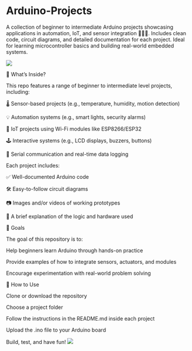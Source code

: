 # Arduino-Projects
A collection of beginner to intermediate Arduino projects showcasing applications in automation, IoT, and sensor integration 🤖📡🔧. Includes clean code, circuit diagrams, and detailed documentation for each project. Ideal for learning microcontroller basics and building real-world embedded systems.

<img src="https://techatronic.com/wp-content/uploads/2023/02/pixlr.webp">

🚀 What’s Inside?

This repo features a range of beginner to intermediate level projects, including:

🌡️ Sensor-based projects (e.g., temperature, humidity, motion detection)

💡 Automation systems (e.g., smart lights, security alarms)

📶 IoT projects using Wi-Fi modules like ESP8266/ESP32

🕹️ Interactive systems (e.g., LCD displays, buzzers, buttons)

🔄 Serial communication and real-time data logging

Each project includes:

✅ Well-documented Arduino code

🛠️ Easy-to-follow circuit diagrams

📷 Images and/or videos of working prototypes

📄 A brief explanation of the logic and hardware used

🎯 Goals

The goal of this repository is to:

Help beginners learn Arduino through hands-on practice

Provide examples of how to integrate sensors, actuators, and modules

Encourage experimentation with real-world problem solving

📂 How to Use

Clone or download the repository

Choose a project folder

Follow the instructions in the README.md inside each project

Upload the .ino file to your Arduino board

Build, test, and have fun!
<img src="https://as1.ftcdn.net/v2/jpg/03/98/35/72/1000_F_398357240_dXC0m8d7yAhbGCHGBxO1jC904TxSIxSm.jpg">
